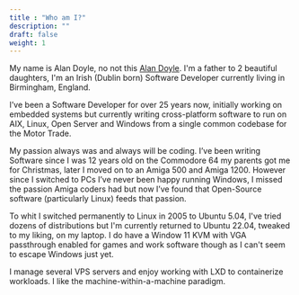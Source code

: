 ```yaml
---
title : "Who am I?"
description: ""
draft: false
weight: 1
---
```


My name is Alan Doyle, no not this [Alan Doyle](https://alandoyle.ca). I'm a father to 2 beautiful daughters, I'm an Irish (Dublin born) Software Developer currently living in Birmingham, England.

I’ve been a Software Developer for over 25 years now, initially working on embedded systems but currently writing cross-platform software to run on AIX, Linux, Open Server and Windows from a single common codebase for the Motor Trade.

My passion always was and always will be coding. I’ve been writing Software since I was 12 years old on the Commodore 64 my parents got me for Christmas, later I moved on to an Amiga 500 and Amiga 1200. However since I switched to PCs I’ve never been happy running Windows, I missed the passion Amiga coders had but now I’ve found that Open-Source software (particularly Linux) feeds that passion. 

To whit I switched permanently to Linux in 2005 to Ubuntu 5.04, I've tried dozens of distributions but I'm currently returned to Ubuntu 22.04, tweaked to my liking, on my laptop. I do have a Window 11 KVM with VGA passthrough enabled for games and work software though as I can't seem to escape Windows just yet.

I manage several VPS servers and enjoy working with LXD to containerize workloads. I like the machine-within-a-machine paradigm.